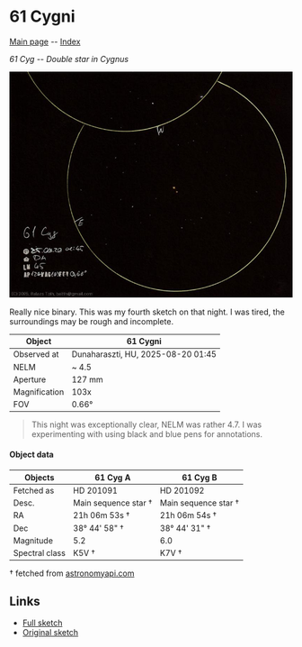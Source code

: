 # 61 Cygni

[Main page](../index.md) -- [Index](../pages/obj_index.md)

_61 Cyg_ -- _Double star in Cygnus_  

![61 Cygni](../img/61-cyg-20250820.jpg)

Really nice binary. This was my fourth sketch on that night.
I was tired, the surroundings may be rough and incomplete.

Object | 61 Cygni
-|-
Observed at | Dunaharaszti, HU, 2025-08-20 01:45
NELM | ~ 4.5
Aperture | 127 mm
Magnification | 103x
FOV | 0.66°


> This night was exceptionally clear, NELM was rather 4.7.
> I was experimenting with using black and blue pens for annotations.

#### Object data

Objects | 61 Cyg A | 61 Cyg B
-|-|-
Fetched as | HD 201091 | HD 201092
Desc. | Main sequence star † | Main sequence star †
RA | 21h 06m 53s † | 21h 06m 54s †
Dec | 38° 44' 58" † | 38° 44' 31" †
Magnitude | 5.2 | 6.0
Spectral class | K5V † | K7V †

† fetched from [astronomyapi.com](http://astronomyapi.com)

## Links

- [Full sketch](../img/m27-61-cyg-20250820.jpg)
- [Original sketch](../scan/20250820_2.jpg)

